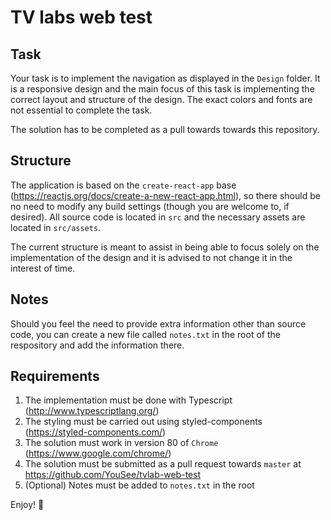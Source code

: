 # TV labs web test

## Task

Your task is to implement the navigation as displayed in the `Design` folder. It is a responsive design and the main focus of this task is implementing the correct layout and structure of the design. The exact colors and fonts are not essential to complete the task.

The solution has to be completed as a pull towards towards this repository.

## Structure

The application is based on the `create-react-app` base (https://reactjs.org/docs/create-a-new-react-app.html), so there should be no need to modify any build settings (though you are welcome to, if desired). All source code is located in `src` and the necessary assets are located in `src/assets`.

The current structure is meant to assist in being able to focus solely on the implementation of the design and it is advised to not change it in the interest of time.

## Notes

Should you feel the need to provide extra information other than source code, you can create a new file called `notes.txt` in the root of the respository and add the information there.

## Requirements

1. The implementation must be done with Typescript (http://www.typescriptlang.org/)
2. The styling must be carried out using styled-components (https://styled-components.com/)
3. The solution must work in version 80 of `Chrome` (https://www.google.com/chrome/)
4. The solution must be submitted as a pull request towards `master` at https://github.com/YouSee/tvlab-web-test
5. (Optional) Notes must be added to `notes.txt` in the root

Enjoy! 🦄

